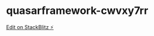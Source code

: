# quasarframework-cwvxy7rr

[Edit on StackBlitz ⚡️](https://stackblitz.com/edit/quasarframework-uji589)